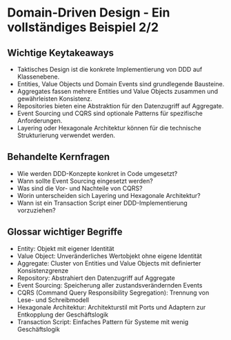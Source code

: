# Domain-Driven Design - Ein vollständiges Beispiel 2/2

## Wichtige Keytakeaways

- Taktisches Design ist die konkrete Implementierung von DDD auf Klassenebene.
- Entities, Value Objects und Domain Events sind grundlegende Bausteine.
- Aggregates fassen mehrere Entities und Value Objects zusammen und gewährleisten Konsistenz.
- Repositories bieten eine Abstraktion für den Datenzugriff auf Aggregate.
- Event Sourcing und CQRS sind optionale Patterns für spezifische Anforderungen.
- Layering oder Hexagonale Architektur können für die technische Strukturierung verwendet werden.

## Behandelte Kernfragen

- Wie werden DDD-Konzepte konkret in Code umgesetzt?
- Wann sollte Event Sourcing eingesetzt werden?
- Was sind die Vor- und Nachteile von CQRS?
- Worin unterscheiden sich Layering und Hexagonale Architektur?
- Wann ist ein Transaction Script einer DDD-Implementierung vorzuziehen?

## Glossar wichtiger Begriffe

- Entity: Objekt mit eigener Identität
- Value Object: Unveränderliches Wertobjekt ohne eigene Identität 
- Aggregate: Cluster von Entities und Value Objects mit definierter Konsistenzgrenze
- Repository: Abstrahiert den Datenzugriff auf Aggregate
- Event Sourcing: Speicherung aller zustandsverändernden Events
- CQRS (Command Query Responsibility Segregation): Trennung von Lese- und Schreibmodell
- Hexagonale Architektur: Architekturstil mit Ports und Adaptern zur Entkopplung der Geschäftslogik
- Transaction Script: Einfaches Pattern für Systeme mit wenig Geschäftslogik
